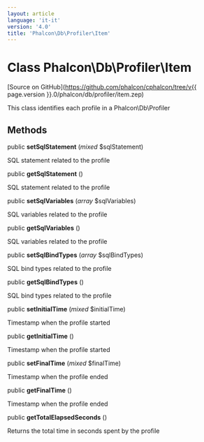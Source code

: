 ```yaml
---
layout: article
language: 'it-it'
version: '4.0'
title: 'Phalcon\Db\Profiler\Item'
---
```

# Class **Phalcon\Db\Profiler\Item**

[Source on GitHub](https://github.com/phalcon/cphalcon/tree/v{{ page.version }}.0/phalcon/db/profiler/item.zep)

This class identifies each profile in a Phalcon\Db\Profiler

## Methods

public **setSqlStatement** (*mixed* $sqlStatement)

SQL statement related to the profile

public **getSqlStatement** ()

SQL statement related to the profile

public **setSqlVariables** (*array* $sqlVariables)

SQL variables related to the profile

public **getSqlVariables** ()

SQL variables related to the profile

public **setSqlBindTypes** (*array* $sqlBindTypes)

SQL bind types related to the profile

public **getSqlBindTypes** ()

SQL bind types related to the profile

public **setInitialTime** (*mixed* $initialTime)

Timestamp when the profile started

public **getInitialTime** ()

Timestamp when the profile started

public **setFinalTime** (*mixed* $finalTime)

Timestamp when the profile ended

public **getFinalTime** ()

Timestamp when the profile ended

public **getTotalElapsedSeconds** ()

Returns the total time in seconds spent by the profile